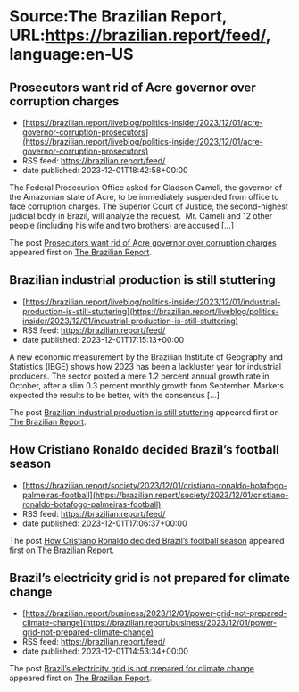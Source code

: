 # Source:The Brazilian Report, URL:https://brazilian.report/feed/, language:en-US

## Prosecutors want rid of Acre governor over corruption charges
 - [https://brazilian.report/liveblog/politics-insider/2023/12/01/acre-governor-corruption-prosecutors](https://brazilian.report/liveblog/politics-insider/2023/12/01/acre-governor-corruption-prosecutors)
 - RSS feed: https://brazilian.report/feed/
 - date published: 2023-12-01T18:42:58+00:00

<p>The Federal Prosecution Office asked for Gladson Cameli, the governor of the Amazonian state of Acre, to be immediately suspended from office to face corruption charges. The Superior Court of Justice, the second-highest judicial body in Brazil, will analyze the request.&#160; Mr. Cameli and 12 other people (including his wife and two brothers) are accused [&#8230;]</p>
<p>The post <a href="https://brazilian.report/liveblog/politics-insider/2023/12/01/acre-governor-corruption-prosecutors/" rel="nofollow">Prosecutors want rid of Acre governor over corruption charges</a> appeared first on <a href="https://brazilian.report" rel="nofollow">The Brazilian Report</a>.</p>

## Brazilian industrial production is still stuttering
 - [https://brazilian.report/liveblog/politics-insider/2023/12/01/industrial-production-is-still-stuttering](https://brazilian.report/liveblog/politics-insider/2023/12/01/industrial-production-is-still-stuttering)
 - RSS feed: https://brazilian.report/feed/
 - date published: 2023-12-01T17:15:13+00:00

<p>A new economic measurement by the Brazilian Institute of Geography and Statistics (IBGE) shows how 2023 has been a lackluster year for industrial producers. The sector posted a mere 1.2 percent annual growth rate in October, after a slim 0.3 percent monthly growth from September. Markets expected the results to be better, with the consensus [&#8230;]</p>
<p>The post <a href="https://brazilian.report/liveblog/politics-insider/2023/12/01/industrial-production-is-still-stuttering/" rel="nofollow">Brazilian industrial production is still stuttering</a> appeared first on <a href="https://brazilian.report" rel="nofollow">The Brazilian Report</a>.</p>

## How Cristiano Ronaldo decided Brazil’s football season
 - [https://brazilian.report/society/2023/12/01/cristiano-ronaldo-botafogo-palmeiras-football](https://brazilian.report/society/2023/12/01/cristiano-ronaldo-botafogo-palmeiras-football)
 - RSS feed: https://brazilian.report/feed/
 - date published: 2023-12-01T17:06:37+00:00

<p>The post <a href="https://brazilian.report/society/2023/12/01/cristiano-ronaldo-botafogo-palmeiras-football/" rel="nofollow">How Cristiano Ronaldo decided Brazil&#8217;s football season</a> appeared first on <a href="https://brazilian.report" rel="nofollow">The Brazilian Report</a>.</p>

## Brazil’s electricity grid is not prepared for climate change
 - [https://brazilian.report/business/2023/12/01/power-grid-not-prepared-climate-change](https://brazilian.report/business/2023/12/01/power-grid-not-prepared-climate-change)
 - RSS feed: https://brazilian.report/feed/
 - date published: 2023-12-01T14:53:34+00:00

<p>The post <a href="https://brazilian.report/business/2023/12/01/power-grid-not-prepared-climate-change/" rel="nofollow">Brazil&#8217;s electricity grid is not prepared for climate change</a> appeared first on <a href="https://brazilian.report" rel="nofollow">The Brazilian Report</a>.</p>

